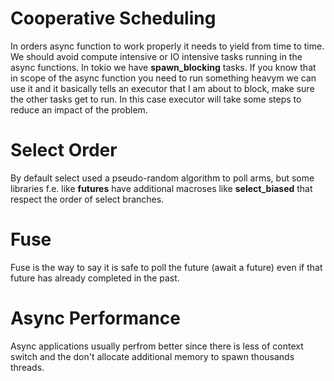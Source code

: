 # Cooperative Scheduling
In orders async function to work properly it needs to yield from time to time. We should avoid compute intensive or IO
intensive tasks running in the async functions. In tokio we have **spawn_blocking** tasks. If you know that in scope of the
async function you need to run something heavym we can use it and it basically tells an executor that I am about to block, make sure the other tasks get to run. In this case executor will take some steps to reduce an impact of the problem.

# Select Order
By default select used a pseudo-random algorithm to poll arms, but some libraries f.e. like **futures** have additional macroses like
**select_biased** that respect the order of select branches.

# Fuse
Fuse is the way to say it is safe to poll the future (await a future) even if that future has already completed in the past.

# Async Performance
Async applications usually perfrom better since there is less of context switch and the don't allocate additional memory to spawn thousands threads.
